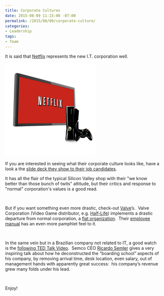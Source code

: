 ```yaml
---
title: Corporate Cultures
date: 2015-08-09 11:15:00 -07:00
permalink: /2015/08/09/corporate-culture/
categories:
- Leadership
tags:
- Team
---
```

It is said that <a href="https://en.wikipedia.org/wiki/Netflix" target="_blank">Netflix</a> represents the new I.T. corporation well.

<a href="/assets/posts/2015/3/corporate-culture/netflix-xbox360-hires1.jpg"><img class=" size-medium wp-image-816 aligncenter" src="/assets/posts/2015/3/corporate-culture/netflix-xbox360-hires1.jpg?w=294" alt="Netflix-Xbox360-HiRes[1]" width="294" height="300" /></a>

If you are interested in seeing what their corporate culture looks like, have a look a the <a href="http://www.slideshare.net/reed2001/culture-1798664" target="_blank">slide deck they show to their job candidates</a>.

It has all the flair of the typical Silicon Valley shop with their "we know better than those bunch of twits" attitude, but their critics and response to "normal" corporation's values is a good read.

&nbsp;

But if you want something even more drastic, check-out <a href="https://en.wikipedia.org/wiki/Valve_Corporation" target="_blank">Valve</a>’s.  Valve Corporation (Video Game distributor, e.g. <a href="https://en.wikipedia.org/wiki/Half-Life_(series)" target="_blank">Half-Life</a>) implements a drastic departure from normal corporation, a <a href="https://en.wikipedia.org/wiki/Flat_organization" target="_blank">flat organization</a>.  Their <a href="http://www.valvesoftware.com/company/Valve_Handbook_LowRes.pdf" target="_blank">employee manual</a> has an even more pamphlet feel to it.

&nbsp;

In the same vein but in a Brazilian company not related to IT, a good watch is the <a href="http://www.ted.com/talks/ricardo_semler_radical_wisdom_for_a_company_a_school_a_life" target="_blank">following TED Talk Video</a>.  Semco CEO <a href="https://en.wikipedia.org/wiki/Ricardo_Semler" target="_blank">Ricardo Semler</a> gives a very inspiring talk about how he deconstructed the “boarding school” aspects of his company, by removing arrival time, desk location, even salary, out of management hands with apparently great success:  his company’s revenue grew many folds under his lead.

&nbsp;

Enjoy!
